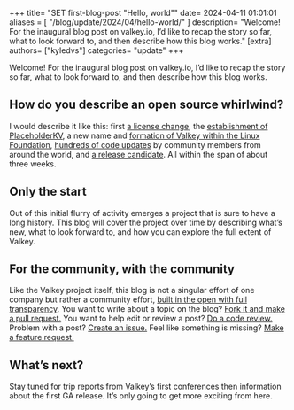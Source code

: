 +++
title=  "SET first-blog-post \"Hello, world\""
date= 2024-04-11 01:01:01
aliases = [
    "/blog/update/2024/04/hello-world/"
]
description= "Welcome! For the inaugural blog post on valkey.io, I’d like to recap the story so far, what to look forward to, and then describe how this blog works."
[extra]
authors= ["kyledvs"]
categories= "update"
+++

Welcome!
For the inaugural blog post on valkey.io, I’d like to recap the story so far, what to look forward to, and then describe how this blog works.

## How do you describe an open source whirlwind?

I would describe it like this: first [a license change](https://github.com/redis/redis/pull/13157), the [establishment of PlaceholderKV](https://github.com/valkey-io/valkey/commit/38632278fd06fe186f7707e4fa099f666d805547#diff-b335630551682c19a781afebcf4d07bf978fb1f8ac04c6bf87428ed5106870f5), a new name and [formation of Valkey within the Linux Foundation](https://www.linuxfoundation.org/press/linux-foundation-launches-open-source-valkey-community), [hundreds of code updates](https://github.com/valkey-io/valkey/compare/redis-7.2.4...7.2.4-rc1) by community members from around the world, and [a release candidate](https://github.com/valkey-io/valkey/releases/tag/7.2.4-rc1).
All within the span of about three weeks.

## Only the start

Out of this initial flurry of activity emerges a project that is sure to have a long history.
This blog will cover the project over time by describing what’s new, what to look forward to, and how you can explore the full extent of Valkey.

## For the community, with the community

Like the Valkey project itself, this blog is not a singular effort of one company but rather a community effort, [built in the open with full transparency](https://github.com/valkey-io/valkey-io.github.io/).
You want to write about a topic on the blog?
[Fork it and make a pull request.](https://github.com/valkey-io/valkey-io.github.io/fork)
You want to help edit or review a post?
[Do a code review.](https://github.com/valkey-io/valkey-io.github.io/issues)
Problem with a post?
[Create an issue.](https://github.com/valkey-io/valkey-io.github.io/issues/new?assignees=&labels=bug%2C+untriaged&projects=&template=bug_template.md&title=%5BBUG%5D)
Feel like something is missing?
[Make a feature request.](https://github.com/valkey-io/valkey-io.github.io/issues/new?assignees=&labels=enhancement&projects=&template=feature_template.md&title=)

## What’s next?

Stay tuned for trip reports from Valkey’s first conferences then information about the first GA release.
It’s only going to get more exciting from here.
